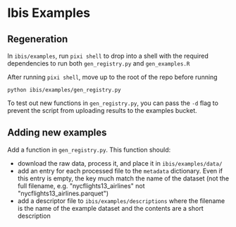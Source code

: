 # Ibis Examples

## Regeneration
In `ibis/examples`, run `pixi shell` to drop into a shell with the
required dependencies to run both `gen_registry.py` and `gen_examples.R`

After running `pixi shell`, move up to the root of the repo before
running

`python ibis/examples/gen_registry.py`

To test out new functions in `gen_registry.py`, you can pass the `-d` flag to
prevent the script from uploading results to the examples bucket.


## Adding new examples

Add a function in `gen_registry.py`.  This function should:
- download the raw data, process it, and place it in `ibis/examples/data/`
- add an entry for each processed file to the `metadata` dictionary. Even if
  this entry is empty, the key much match the name of the dataset (not the full
  filename, e.g. "nycflights13_airlines" not "nycflights13_airlines.parquet")
- add a descriptor file to `ibis/examples/descriptions` where the filename is
  the name of the example dataset and the contents are a short description
